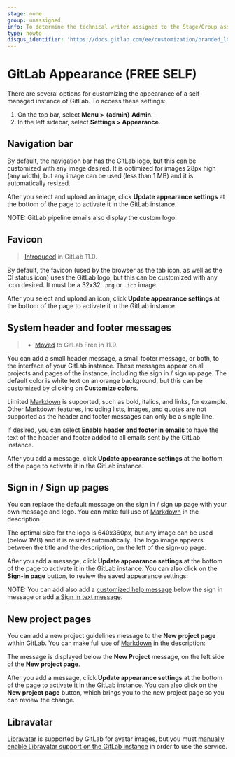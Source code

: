 ```yaml
---
stage: none
group: unassigned
info: To determine the technical writer assigned to the Stage/Group associated with this page, see https://about.gitlab.com/handbook/engineering/ux/technical-writing/#assignments
type: howto
disqus_identifier: 'https://docs.gitlab.com/ee/customization/branded_login_page.html'
---
```


# GitLab Appearance **(FREE SELF)**

There are several options for customizing the appearance of a self-managed instance
of GitLab. To access these settings:

1. On the top bar, select **Menu >** **{admin}** **Admin**.
1. In the left sidebar, select **Settings > Appearance**.

## Navigation bar

By default, the navigation bar has the GitLab logo, but this can be customized with
any image desired. It is optimized for images 28px high (any width), but any image can be
used (less than 1 MB) and it is automatically resized.

After you select and upload an image, click **Update appearance settings** at the bottom
of the page to activate it in the GitLab instance.

NOTE:
GitLab pipeline emails also display the custom logo.

## Favicon

> [Introduced](https://gitlab.com/gitlab-org/gitlab-foss/-/merge_requests/14497) in GitLab 11.0.

By default, the favicon (used by the browser as the tab icon, as well as the CI status icon)
uses the GitLab logo, but this can be customized with any icon desired. It must be a
32x32 `.png` or `.ico` image.

After you select and upload an icon, click **Update appearance settings** at the bottom
of the page to activate it in the GitLab instance.

## System header and footer messages

> - [Moved](https://gitlab.com/gitlab-org/gitlab-foss/-/issues/55057) to GitLab Free in 11.9.

You can add a small header message, a small footer message, or both, to the interface
of your GitLab instance. These messages appear on all projects and pages of the
instance, including the sign in / sign up page. The default color is white text on
an orange background, but this can be customized by clicking on **Customize colors**.

Limited [Markdown](../markdown.md) is supported, such as bold, italics, and links, for
example. Other Markdown features, including lists, images, and quotes are not supported
as the header and footer messages can only be a single line.

If desired, you can select **Enable header and footer in emails** to have the text of
the header and footer added to all emails sent by the GitLab instance.

After you add a message, click **Update appearance settings** at the bottom of the page
to activate it in the GitLab instance.

## Sign in / Sign up pages

You can replace the default message on the sign in / sign up page with your own message
and logo. You can make full use of [Markdown](../markdown.md) in the description.

The optimal size for the logo is 640x360px, but any image can be used (below 1MB)
and it is resized automatically. The logo image appears between the title and
the description, on the left of the sign-up page.

After you add a message, click **Update appearance settings** at the bottom of the page
to activate it in the GitLab instance. You can also click on the **Sign-in page** button,
to review the saved appearance settings:

NOTE:
You can add also add a [customized help message](settings/help_page.md) below the sign in message or add [a Sign in text message](settings/sign_in_restrictions.md#sign-in-information).

## New project pages

You can add a new project guidelines message to the **New project page** within GitLab.
You can make full use of [Markdown](../markdown.md) in the description:

The message is displayed below the **New Project** message, on the left side
of the **New project page**.

After you add a message, click **Update appearance settings** at the bottom of the page
to activate it in the GitLab instance. You can also click on the **New project page**
button, which brings you to the new project page so you can review the change.

## Libravatar

[Libravatar](https://www.libravatar.org) is supported by GitLab for avatar images, but you must
[manually enable Libravatar support on the GitLab instance](../../administration/libravatar.md)
in order to use the service.

<!-- ## Troubleshooting

Include any troubleshooting steps that you can foresee. If you know beforehand what issues
one might have when setting this up, or when something is changed, or on upgrading, it's
important to describe those, too. Think of things that may go wrong and include them here.
This is important to minimize requests for support, and to avoid doc comments with
questions that you know someone might ask.

Each scenario can be a third-level heading, e.g. `### Getting error message X`.
If you have none to add when creating a doc, leave this section in place
but commented out to help encourage others to add to it in the future. -->

